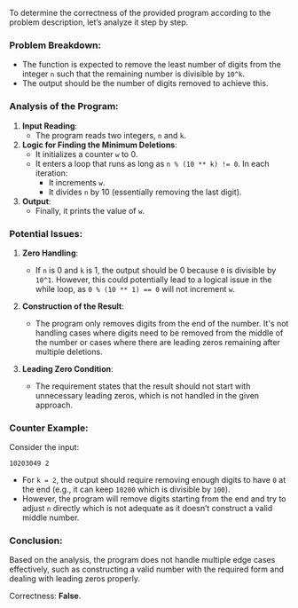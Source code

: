 To determine the correctness of the provided program according to the problem description, let’s analyze it step by step.

### Problem Breakdown:
- The function is expected to remove the least number of digits from the integer `n` such that the remaining number is divisible by `10^k`.
- The output should be the number of digits removed to achieve this.

### Analysis of the Program:
1. **Input Reading**: 
   - The program reads two integers, `n` and `k`.
2. **Logic for Finding the Minimum Deletions**:
   - It initializes a counter `w` to 0.
   - It enters a loop that runs as long as `n % (10 ** k) != 0`. In each iteration:
     - It increments `w`.
     - It divides `n` by 10 (essentially removing the last digit).
3. **Output**: 
   - Finally, it prints the value of `w`.

### Potential Issues:
1. **Zero Handling**: 
   - If `n` is 0 and `k` is 1, the output should be 0 because `0` is divisible by `10^1`. However, this could potentially lead to a logical issue in the while loop, as `0 % (10 ** 1) == 0` will not increment `w`.
  
2. **Construction of the Result**:
   - The program only removes digits from the end of the number. It's not handling cases where digits need to be removed from the middle of the number or cases where there are leading zeros remaining after multiple deletions.
   
3. **Leading Zero Condition**: 
   - The requirement states that the result should not start with unnecessary leading zeros, which is not handled in the given approach.

### Counter Example:
Consider the input:
```
10203049 2
```
- For `k = 2`, the output should require removing enough digits to have `0` at the end (e.g., it can keep `10200` which is divisible by `100`).
- However, the program will remove digits starting from the end and try to adjust `n` directly which is not adequate as it doesn’t construct a valid middle number.

### Conclusion:
Based on the analysis, the program does not handle multiple edge cases effectively, such as constructing a valid number with the required form and dealing with leading zeros properly.

Correctness: **False**.